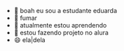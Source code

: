 - 👋 boah eu sou a estudante eduarda
- 👀 fumar
- 🌱 atualmente estou aprendendo
- 💞️ estou fazendo projeto no alura
- 😄 ela|dela

<!---
Lulumaeeu/Lulumaeeu is a ✨ special ✨ repository because its `README.md` (this file) appears on your GitHub profile.
You can click the Preview link to take a look at your changes.
--->
